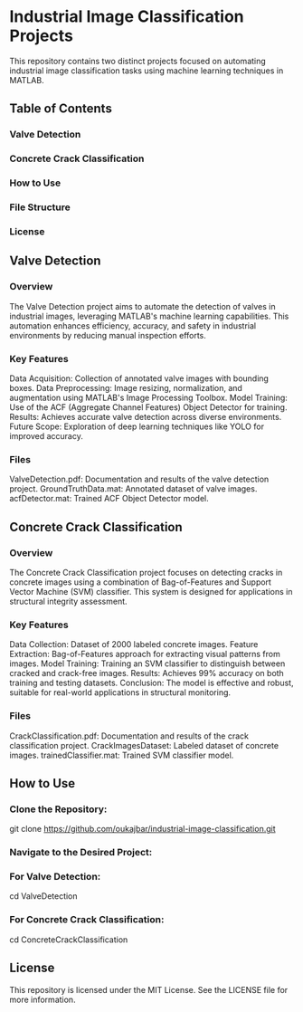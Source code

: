 # Industrial Image Classification Projects
This repository contains two distinct projects focused on automating industrial image classification tasks using machine learning techniques in MATLAB.

## Table of Contents
### Valve Detection
### Concrete Crack Classification
### How to Use
### File Structure
### License

## Valve Detection
### Overview
The Valve Detection project aims to automate the detection of valves in industrial images, leveraging MATLAB's machine learning capabilities. This automation enhances efficiency, accuracy, and safety in industrial environments by reducing manual inspection efforts.

### Key Features
Data Acquisition: Collection of annotated valve images with bounding boxes.
Data Preprocessing: Image resizing, normalization, and augmentation using MATLAB's Image Processing Toolbox.
Model Training: Use of the ACF (Aggregate Channel Features) Object Detector for training.
Results: Achieves accurate valve detection across diverse environments.
Future Scope: Exploration of deep learning techniques like YOLO for improved accuracy.
### Files
ValveDetection.pdf: Documentation and results of the valve detection project.
GroundTruthData.mat: Annotated dataset of valve images.
acfDetector.mat: Trained ACF Object Detector model.

## Concrete Crack Classification

### Overview
The Concrete Crack Classification project focuses on detecting cracks in concrete images using a combination of Bag-of-Features and Support Vector Machine (SVM) classifier. This system is designed for applications in structural integrity assessment.

### Key Features
Data Collection: Dataset of 2000 labeled concrete images.
Feature Extraction: Bag-of-Features approach for extracting visual patterns from images.
Model Training: Training an SVM classifier to distinguish between cracked and crack-free images.
Results: Achieves 99% accuracy on both training and testing datasets.
Conclusion: The model is effective and robust, suitable for real-world applications in structural monitoring.

### Files
CrackClassification.pdf: Documentation and results of the crack classification project.
CrackImagesDataset: Labeled dataset of concrete images.
trainedClassifier.mat: Trained SVM classifier model.

## How to Use

### Clone the Repository:
git clone https://github.com/oukajbar/industrial-image-classification.git

### Navigate to the Desired Project:

### For Valve Detection:
cd ValveDetection

### For Concrete Crack Classification:
cd ConcreteCrackClassification

## License
This repository is licensed under the MIT License. See the LICENSE file for more information.
